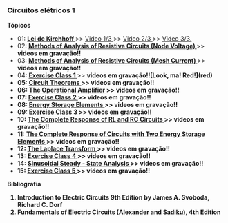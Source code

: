 ### Circuitos elétricos 1

<b> Tópicos </b>
<ul>
    <li> 01:  <a href="https://github.com/marcelinoandrade/Circuitos-Eletricos-1/blob/master/01/Aula1.pdf" 
              ><b>Lei de Kirchhoff </b></a> >>
              <a href="https://www.youtube.com/watch?v=8DDf-CN44PY" 
              > Video 1/3 </a> >>
              <a href="https://www.youtube.com/watch?v=-wXm2PdQOTw" 
              > Video 2/3 </a> >> 
              <a href="https://www.youtube.com/watch?v=sCPLH2dMeII" 
              > Video 3/3.</a>
    </li>
    <li> 02:  <a href="https://github.com/marcelinoandrade/Circuitos-Eletricos-1/blob/master/02/Aula2.pdf" 
              ><b>Methods of Analysis of Resistive Circuits (Node Voltage) </b></a> >> <b>videos em gravação!!</b></li>
    <li> 03:  <a href="https://github.com/marcelinoandrade/Circuitos-Eletricos-1/blob/master/03/Aula3.pdf" 
              ><b>Methods of Analysis of Resistive Circuits (Mesh Current) </b></a> >> <b>videos em gravação!!</b></li>
    <li> 04:  <a href="https://github.com/marcelinoandrade/Circuitos-Eletricos-1/blob/master/04/Aula4.pdf" 
              ><b>Exercise Class 1 </b></a> >> <b>videos em gravação!![Look, ma! Red!](red)</li>
    <li> 05:  <a href="https://github.com/marcelinoandrade/Circuitos-Eletricos-1/blob/master/05/Aula5.pdf" 
              ><b>Circuit Theorems </b></a> >> <b>videos em gravação!!</b></li>
    <li> 06:  <a href="https://github.com/marcelinoandrade/Circuitos-Eletricos-1/blob/master/06/Aula6.pdf" 
              ><b>The Operational Amplifier </b></a> >> <b>videos em gravação!!</b></li>   
    <li> 07:  <a href="https://github.com/marcelinoandrade/Circuitos-Eletricos-1/blob/master/07/Aula7.pdf" 
              ><b>Exercise Class 2 </b></a> >> <b>videos em gravação!!</b></li>     
    <li> 08:  <a href="https://github.com/marcelinoandrade/Circuitos-Eletricos-1/blob/master/08/Aula8.pdf" 
              ><b>Energy Storage Elements </b></a> >> <b>videos em gravação!!</b></li>    
    <li> 09:  <a href="https://github.com/marcelinoandrade/Circuitos-Eletricos-1/blob/master/09/Aula9.pdf" 
              ><b>Exercise Class 3 </b></a> >> <b>videos em gravação!!</b></li>        
    <li> 10:  <a href="https://github.com/marcelinoandrade/Circuitos-Eletricos-1/blob/master/10/Aula10.pdf" 
              ><b>The Complete Response of RL and RC Circuits </b></a> >> <b>videos em gravação!!</b></li>         
    <li> 11:  <a href="https://github.com/marcelinoandrade/Circuitos-Eletricos-1/blob/master/11/Aula11.pdf" 
              ><b>The Complete Response of Circuits with Two Energy Storage Elements </b></a> >> <b>videos em gravação!!</b></li>         
    <li> 12:  <a href="https://github.com/marcelinoandrade/Circuitos-Eletricos-1/blob/master/12/Aula12.pdf" 
              ><b>The Laplace Transform </b></a> >> <b>videos em gravação!!</b></li>        
    <li> 13:  <a href="https://github.com/marcelinoandrade/Circuitos-Eletricos-1/blob/master/13/Aula13.pdf" 
              ><b>Exercise Class 4 </b></a> >> <b>videos em gravação!!</b></li>        
    <li> 14:  <a href="https://github.com/marcelinoandrade/Circuitos-Eletricos-1/blob/master/14/Aula14.pdf" 
              ><b>Sinusoidal Steady - State Analysis </b></a> >> <b>videos em gravação!!</b></li>        
    <li> 15:  <a href="https://github.com/marcelinoandrade/Circuitos-Eletricos-1/blob/master/15/Aula15.pdf" 
              ><b>Exercise Class 5 </b></a> >> <b>videos em gravação!!</b></li>        
</ul>

<b> Bibliografia </b>


<ol type="1">
<li>Introduction to Electric Circuits 9th Edition by James A. Svoboda, Richard C. Dorf</li>
<li>Fundamentals of Electric Circuits (Alexander and Sadiku), 4th Edition</li>
</ol>
